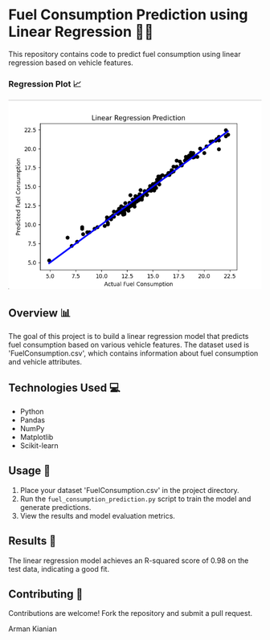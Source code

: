 # Fuel Consumption Prediction using Linear Regression 🚗💨

This repository contains code to predict fuel consumption using linear regression based on vehicle features.

### Regression Plot 📈

![Regression Plot](/plot.png)

## Overview 📊

The goal of this project is to build a linear regression model that predicts fuel consumption based on various vehicle features. The dataset used is 'FuelConsumption.csv', which contains information about fuel consumption and vehicle attributes.

## Technologies Used 💻

- Python
- Pandas
- NumPy
- Matplotlib
- Scikit-learn

## Usage 🚀

1. Place your dataset 'FuelConsumption.csv' in the project directory.
2. Run the `fuel_consumption_prediction.py` script to train the model and generate predictions.
3. View the results and model evaluation metrics.

## Results 💯

The linear regression model achieves an R-squared score of 0.98 on the test data, indicating a good fit.

## Contributing 🤝

Contributions are welcome! Fork the repository and submit a pull request.

Arman Kianian
